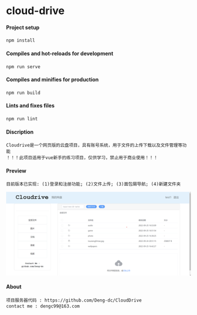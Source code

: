# cloud-drive

#### Project setup
```
npm install
```

#### Compiles and hot-reloads for development
```
npm run serve
```

#### Compiles and minifies for production
```
npm run build
```

#### Lints and fixes files
```
npm run lint
```

#### Discription
```
Cloudrive是一个网页版的云盘项目，具有账号系统，用于文件的上传下载以及文件管理等功能
！！！此项目适用于vue新手的练习项目，仅供学习，禁止用于商业使用！！！
```

#### Preview
```
目前版本已实现: (1)登录和注册功能; (2)文件上传; (3)面包屑导航; (4)新建文件夹
```
![avatar](./src/assets/v1-1.png)

#### About
```
项目服务器代码 : https://github.com/Deng-dc/CloudDrive
contact me : dengc99@163.com
```